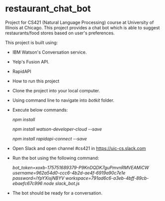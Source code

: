 # restaurant_chat_bot

Project for CS421 (Natural Language Processing) course at University of Illinois at Chicago. This project provides a chat bot which is able to suggest restaurants/food stores based on user's preferences.

This project is built using:

- IBM Watson's Conversation service.

- Yelp's Fusion API.

- RapidAPI

* How to run this project

- Clone the project into your local computer.

- Using command line to navigate into _botkit_ folder.

- Execute below commands:

    _npm install_

    _npm install watson-developer-cloud --save_

    _npm install rapidapi-connect --save_

- Open Slack and open channel #cs421 in https://uic-cs.slack.com

- Run the bot using the following command:

    _bot_token=xoxb-175751689379-P9KnDQDK7guPmvnRMVEAMiCW username=962a54d0-ccc6-4b2d-ae4f-6919a90c7e1e password=iYpYXisjNBYV workspace=791ad6c6-a3eb-4bff-89cb-ebaefc67c996 node slack_bot.js_

- The bot should be ready for a conversation.

